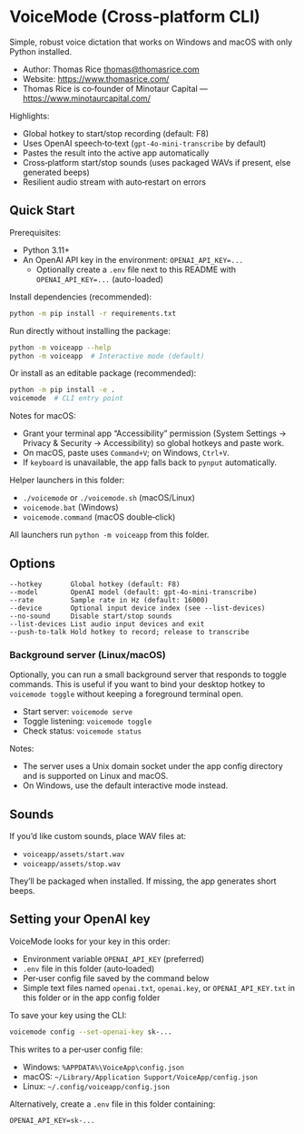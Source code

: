 # VoiceMode (Cross‑platform CLI)

Simple, robust voice dictation that works on Windows and macOS with only Python installed.

- Author: Thomas Rice <thomas@thomasrice.com>
- Website: https://www.thomasrice.com/
- Thomas Rice is co‑founder of Minotaur Capital — https://www.minotaurcapital.com/

Highlights:
- Global hotkey to start/stop recording (default: F8)
- Uses OpenAI speech‑to‑text (`gpt-4o-mini-transcribe` by default)
- Pastes the result into the active app automatically
- Cross‑platform start/stop sounds (uses packaged WAVs if present, else generated beeps)
- Resilient audio stream with auto‑restart on errors

## Quick Start

Prerequisites:
- Python 3.11+
- An OpenAI API key in the environment: `OPENAI_API_KEY=...`
  - Optionally create a `.env` file next to this README with `OPENAI_API_KEY=...` (auto-loaded)

Install dependencies (recommended):

```bash
python -m pip install -r requirements.txt
```

Run directly without installing the package:

```bash
python -m voiceapp --help
python -m voiceapp  # Interactive mode (default)
```

Or install as an editable package (recommended):

```bash
python -m pip install -e .
voicemode  # CLI entry point
```

Notes for macOS:
- Grant your terminal app “Accessibility” permission (System Settings → Privacy & Security → Accessibility) so global hotkeys and paste work.
- On macOS, paste uses `Command+V`; on Windows, `Ctrl+V`.
- If `keyboard` is unavailable, the app falls back to `pynput` automatically.

Helper launchers in this folder:
- `./voicemode` or `./voicemode.sh` (macOS/Linux)
- `voicemode.bat` (Windows)
- `voicemode.command` (macOS double‑click)

All launchers run `python -m voiceapp` from this folder.

## Options

```text
--hotkey       Global hotkey (default: F8)
--model        OpenAI model (default: gpt-4o-mini-transcribe)
--rate         Sample rate in Hz (default: 16000)
--device       Optional input device index (see --list-devices)
--no-sound     Disable start/stop sounds
--list-devices List audio input devices and exit
--push-to-talk Hold hotkey to record; release to transcribe
```

### Background server (Linux/macOS)

Optionally, you can run a small background server that responds to toggle commands. This is useful if you want to bind your desktop hotkey to `voicemode toggle` without keeping a foreground terminal open.

- Start server: `voicemode serve`
- Toggle listening: `voicemode toggle`
- Check status: `voicemode status`

Notes:
- The server uses a Unix domain socket under the app config directory and is supported on Linux and macOS.
- On Windows, use the default interactive mode instead.

## Sounds

If you’d like custom sounds, place WAV files at:
- `voiceapp/assets/start.wav`
- `voiceapp/assets/stop.wav`

They’ll be packaged when installed. If missing, the app generates short beeps.

## Setting your OpenAI key

VoiceMode looks for your key in this order:

- Environment variable `OPENAI_API_KEY` (preferred)
- `.env` file in this folder (auto‑loaded)
- Per‑user config file saved by the command below
- Simple text files named `openai.txt`, `openai.key`, or `OPENAI_API_KEY.txt` in this folder or in the app config folder

To save your key using the CLI:

```bash
voicemode config --set-openai-key sk-...
```

This writes to a per‑user config file:
- Windows: `%APPDATA%\VoiceApp\config.json`
- macOS: `~/Library/Application Support/VoiceApp/config.json`
- Linux: `~/.config/voiceapp/config.json`

Alternatively, create a `.env` file in this folder containing:

```
OPENAI_API_KEY=sk-...
```
